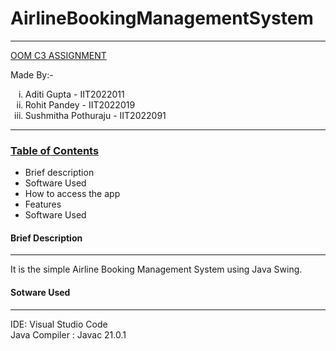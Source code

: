# AirlineBookingManagementSystem
<hr>
<u>OOM C3 ASSIGNMENT</u>


Made By:-
      <ol type="i">
        <li>Aditi Gupta - IIT2022011</li>
        <li>Rohit Pandey - IIT2022019</li>
        <li>Sushmitha Pothuraju - IIT2022091</li>
      </ol>

 <hr>
 <h3><u>Table of Contents</u></h3>
 <ul>
       <li>Brief description</li>
       <li>Software Used</li>
       <li>How to access the app</li>
       <li>Features</li>
       <li>Software Used</li>
 </ul>
 <h4>Brief Description</h4>
 <hr>
 It is the simple Airline Booking Management System using  Java Swing.
 <br>

 <h4>Sotware Used</h4>
 <hr>
 IDE: Visual Studio Code<br>
 Java Compiler : Javac 21.0.1
 
 
 
